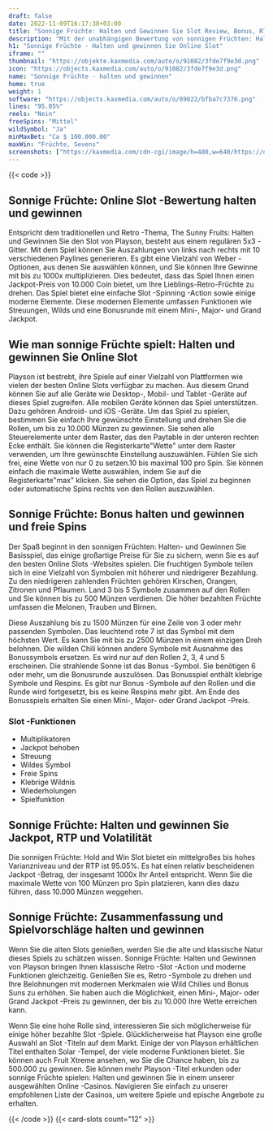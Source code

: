 ```yaml
---
draft: false
date: 2022-11-09T16:17:38+03:00
title: "Sonnige Früchte: Halten und Gewinnen Sie Slot Review, Bonus, RTP"
description: "Mit der unabhängigen Bewertung von sonnigen Früchten: Halten und Gewinnen Sie Slot vom Playson, können Sie kostenlos oder echtes Geld spielen und hier einen Bonus erhalten!"
h1: "Sonnige Früchte - Halten und gewinnen Sie Online Slot"
iframe: ""
thumbnail: "https://objekte.kaxmedia.com/auto/o/91082/3fde7f9e3d.png"
icon: "https://objects.kaxmedia.com/auto/o/91082/3fde7f9e3d.png"
name: "Sonnige Früchte - halten und gewinnen"
home: true
weight: 1
software: "https://objects.kaxmedia.com/auto/o/89022/bfba7c7376.png"
lines: "95.05%"
reels: "Nein"
freeSpins: "Mittel"
wildSymbol: "Ja"
minMaxBet: "Ca $ 100.000.00"
maxWin: "Früchte, Sevens"
screenshots: ["https://kaxmedia.com/cdn-cgi/image/h=480,w=640/https://objects.kaxmedia.com/auto/o/91087/a028b05efd.jpeg"]
---
```


{{< code >}}<h2>Sonnige Früchte: Online Slot -Bewertung halten und gewinnen</h2><p>Entspricht dem traditionellen und Retro -Thema, The Sunny Fruits: Halten und Gewinnen Sie den Slot von Playson, besteht aus einem regulären 5x3 -Gitter. Mit dem Spiel können Sie Auszahlungen von links nach rechts mit 10 verschiedenen Paylines generieren. Es gibt eine Vielzahl von Weber -Optionen, aus denen Sie auswählen können, und Sie können Ihre Gewinne mit bis zu 1000x multiplizieren. Dies bedeutet, dass das Spiel Ihnen einen Jackpot-Preis von 10.000 Coin bietet, um Ihre Lieblings-Retro-Früchte zu drehen. Das Spiel bietet eine einfache Slot -Spinning -Action sowie einige moderne Elemente. Diese modernen Elemente umfassen Funktionen wie Streuungen, Wilds und eine Bonusrunde mit einem Mini-, Major- und Grand Jackpot.</p><h2>Wie man sonnige Früchte spielt: Halten und gewinnen Sie Online Slot</h2><p>Playson ist bestrebt, ihre Spiele auf einer Vielzahl von Plattformen wie vielen der besten Online Slots verfügbar zu machen. Aus diesem Grund können Sie auf alle Geräte wie Desktop-, Mobil- und Tablet -Geräte auf dieses Spiel zugreifen. Alle mobilen Geräte können das Spiel unterstützen. Dazu gehören Android- und iOS -Geräte. Um das Spiel zu spielen, bestimmen Sie einfach Ihre gewünschte Einstellung und drehen Sie die Rollen, um bis zu 10.000 Münzen zu gewinnen. Sie sehen alle Steuerelemente unter dem Raster, das den Paytable in der unteren rechten Ecke enthält. Sie können die Registerkarte"Wette" unter dem Raster verwenden, um Ihre gewünschte Einstellung auszuwählen. Fühlen Sie sich frei, eine Wette von nur 0 zu setzen.10 bis maximal 100 pro Spin. Sie können einfach die maximale Wette auswählen, indem Sie auf die Registerkarte"max" klicken. Sie sehen die Option, das Spiel zu beginnen oder automatische Spins rechts von den Rollen auszuwählen.</p><h2>Sonnige Früchte: Bonus halten und gewinnen und freie Spins</h2><p>Der Spaß beginnt in den sonnigen Früchten: Halten- und Gewinnen Sie Basisspiel, das einige großartige Preise für Sie zu sichern, wenn Sie es auf den besten Online Slots -Websites spielen. Die fruchtigen Symbole teilen sich in eine Vielzahl von Symbolen mit höherer und niedrigerer Bezahlung. Zu den niedrigeren zahlenden Früchten gehören Kirschen, Orangen, Zitronen und Pflaumen. Land 3 bis 5 Symbole zusammen auf den Rollen und Sie können bis zu 500 Münzen verdienen. Die höher bezahlten Früchte umfassen die Melonen, Trauben und Birnen.</p><p>Diese Auszahlung bis zu 1500 Münzen für eine Zeile von 3 oder mehr passenden Symbolen. Das leuchtend rote 7 ist das Symbol mit dem höchsten Wert. Es kann Sie mit bis zu 2500 Münzen in einem einzigen Dreh belohnen. Die wilden Chili können andere Symbole mit Ausnahme des Bonussymbols ersetzen. Es wird nur auf den Rollen 2, 3, 4 und 5 erscheinen. Die strahlende Sonne ist das Bonus -Symbol. Sie benötigen 6 oder mehr, um die Bonusrunde auszulösen. Das Bonusspiel enthält klebrige Symbole und Respins. Es gibt nur Bonus -Symbole auf den Rollen und die Runde wird fortgesetzt, bis es keine Respins mehr gibt. Am Ende des Bonusspiels erhalten Sie einen Mini-, Major- oder Grand Jackpot -Preis.</p><h3>
Slot -Funktionen</h3><ul>
<li></span>
Multiplikatoren</li>
<li></span>
Jackpot behoben</li>
<li></span>
Streuung</li>
<li></span>
Wildes Symbol</li>
<li></span>
Freie Spins</li>
<li></span>
Klebrige Wildnis</li>
<li></span>
Wiederholungen</li>
<li></span>
Spielfunktion</li></ul><h2>Sonnige Früchte: Halten und gewinnen Sie Jackpot, RTP und Volatilität</h2><p>Die sonnigen Früchte: Hold and Win Slot bietet ein mittelgroßes bis hohes Varianzniveau und der RTP ist 95.05%. Es hat einen relativ bescheidenen Jackpot -Betrag, der insgesamt 1000x Ihr Anteil entspricht. Wenn Sie die maximale Wette von 100 Münzen pro Spin platzieren, kann dies dazu führen, dass 10.000 Münzen weggehen.</p><h2>Sonnige Früchte: Zusammenfassung und Spielvorschläge halten und gewinnen</h2><p>Wenn Sie die alten Slots genießen, werden Sie die alte und klassische Natur dieses Spiels zu schätzen wissen. Sonnige Früchte: Halten und Gewinnen von Playson bringen Ihnen klassische Retro -Slot -Action und moderne Funktionen gleichzeitig. Genießen Sie es, Retro -Symbole zu drehen und Ihre Belohnungen mit modernen Merkmalen wie Wild Chilies und Bonus Suns zu erhöhen. Sie haben auch die Möglichkeit, einen Mini-, Major- oder Grand Jackpot -Preis zu gewinnen, der bis zu 10.000 Ihre Wette erreichen kann.</p><p>Wenn Sie eine hohe Rolle sind, interessieren Sie sich möglicherweise für einige höher bezahlte Slot -Spiele. Glücklicherweise hat Playson eine große Auswahl an Slot -Titeln auf dem Markt. Einige der von Playson erhältlichen Titel enthalten Solar -Tempel, der viele moderne Funktionen bietet. Sie können auch Fruit Xtreme ansehen, wo Sie die Chance haben, bis zu 500.000 zu gewinnen. Sie können mehr Playson -Titel erkunden oder sonnige Früchte spielen: Halten und gewinnen Sie in einem unserer ausgewählten Online -Casinos. Navigieren Sie einfach zu unserer empfohlenen Liste der Casinos, um weitere Spiele und epische Angebote zu erhalten.</p>{{< /code >}}
 {{< card-slots count="12" >}}